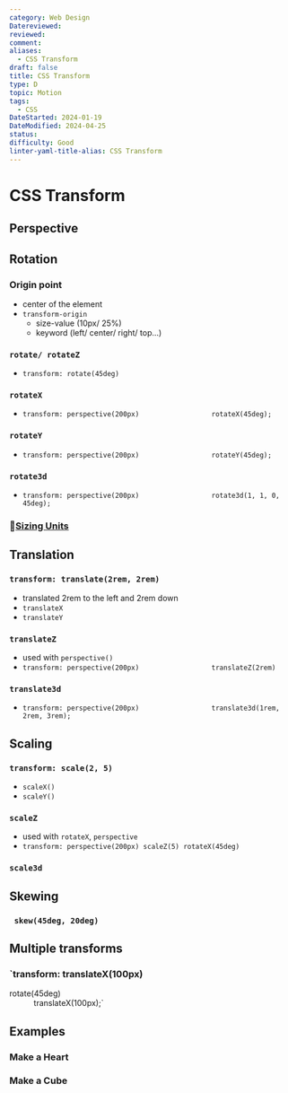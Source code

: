 ```yaml
---
category: Web Design
Datereviewed: 
reviewed: 
comment: 
aliases:
  - CSS Transform
draft: false
title: CSS Transform
type: D
topic: Motion
tags:
  - CSS
DateStarted: 2024-01-19
DateModified: 2024-04-25
status: 
difficulty: Good
linter-yaml-title-alias: CSS Transform
---
```


# CSS Transform

## Perspective

## Rotation

### Origin point

- center of the element
- `transform-origin`
  - size-value (10px/ 25%)
  - keyword (left/ center/ right/ top...)

### `rotate/ rotateZ`

- `transform: rotate(45deg)`

### `rotateX`

- `transform: perspective(200px)  
               rotateX(45deg);`

### `rotateY`

- `transform: perspective(200px)  
               rotateY(45deg);`

### `rotate3d`

- `transform: perspective(200px)  
               rotate3d(1, 1, 0, 45deg);`

### 📌[Sizing Units](Sizing-Units)

## Translation

### `transform: translate(2rem, 2rem)`

- translated 2rem to the left and 2rem down
- `translateX`
- `translateY`

### `translateZ`

- used with `perspective()`
- `transform: perspective(200px)  
               translateZ(2rem)`

### `translate3d`

- `transform: perspective(200px)  
               translate3d(1rem, 2rem, 3rem);`

## Scaling

### `transform: scale(2, 5)`

- `scaleX()`
- `scaleY()`

### `scaleZ `

- used with `rotateX`, `perspective`
- `transform: perspective(200px) scaleZ(5) rotateX(45deg)`

### `scale3d`

## Skewing

### ` skew(45deg, 20deg)`

## Multiple transforms

### `transform: translateX(100px)

rotate(45deg)  
           translateX(100px);`

## Examples

### Make a Heart

### Make a Cube










